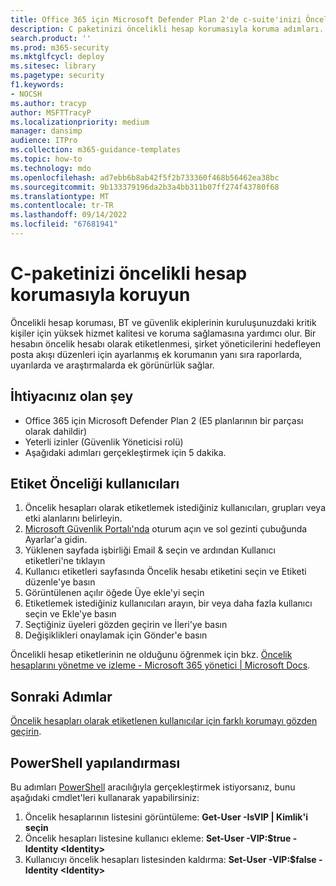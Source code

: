 ```yaml
---
title: Office 365 için Microsoft Defender Plan 2'de c-suite'inizi Öncelik hesabı koruması ile koruma
description: C paketinizi öncelikli hesap korumasıyla koruma adımları. Bir hesabın Öncelik hesabı olarak etiketlenmesi, şirket yöneticilerini hedefleyen posta akışı düzenleri için ayarlanmış ek korumanın yanı sıra raporlarda, uyarılarda ve araştırmalarda ek görünürlük sağlar.
search.product: ''
ms.prod: m365-security
ms.mktglfcycl: deploy
ms.sitesec: library
ms.pagetype: security
f1.keywords:
- NOCSH
ms.author: tracyp
author: MSFTTracyP
ms.localizationpriority: medium
manager: dansimp
audience: ITPro
ms.collection: m365-guidance-templates
ms.topic: how-to
ms.technology: mdo
ms.openlocfilehash: ad7ebb6b8ab42f5f2b733360f468b56462ea38bc
ms.sourcegitcommit: 9b133379196da2b3a4bb311b07ff274f43780f68
ms.translationtype: MT
ms.contentlocale: tr-TR
ms.lasthandoff: 09/14/2022
ms.locfileid: "67681941"
---
```

# <a name="protect-your-c-suite-with-priority-account-protection"></a>C-paketinizi öncelikli hesap korumasıyla koruyun

Öncelikli hesap koruması, BT ve güvenlik ekiplerinin kuruluşunuzdaki kritik kişiler için yüksek hizmet kalitesi ve koruma sağlamasına yardımcı olur. Bir hesabın öncelik hesabı olarak etiketlenmesi, şirket yöneticilerini hedefleyen posta akışı düzenleri için ayarlanmış ek korumanın yanı sıra raporlarda, uyarılarda ve araştırmalarda ek görünürlük sağlar.

## <a name="what-youll-need"></a>İhtiyacınız olan şey
- Office 365 için Microsoft Defender Plan 2 (E5 planlarının bir parçası olarak dahildir)
- Yeterli izinler (Güvenlik Yöneticisi rolü)
- Aşağıdaki adımları gerçekleştirmek için 5 dakika.

## <a name="tag-priority-users"></a>Etiket Önceliği kullanıcıları
1. Öncelik hesapları olarak etiketlemek istediğiniz kullanıcıları, grupları veya etki alanlarını belirleyin.
1. [Microsoft Güvenlik Portalı'nda](https://security.microsoft.com/) oturum açın ve sol gezinti çubuğunda Ayarlar'a gidin.
1. Yüklenen sayfada işbirliği Email & seçin ve ardından Kullanıcı etiketleri'ne tıklayın
1. Kullanıcı etiketleri sayfasında Öncelik hesabı etiketini seçin ve Etiketi düzenle'ye basın
1. Görüntülenen açılır öğede Üye ekle'yi seçin
1. Etiketlemek istediğiniz kullanıcıları arayın, bir veya daha fazla kullanıcı seçin ve Ekle'ye basın
1. Seçtiğiniz üyeleri gözden geçirin ve İleri'ye basın
1. Değişiklikleri onaylamak için Gönder'e basın

Öncelikli hesap etiketlerinin ne olduğunu öğrenmek için bkz. [Öncelik hesaplarını yönetme ve izleme - Microsoft 365 yönetici | Microsoft Docs](../../../admin/setup/priority-accounts.md).

## <a name="next-steps"></a>Sonraki Adımlar
[Öncelik hesapları olarak etiketlenen kullanıcılar için farklı korumayı gözden geçirin](../../office-365-security/configure-review-priority-account.md).

## <a name="powershell-configuration"></a>PowerShell yapılandırması
Bu adımları [PowerShell](/powershell/exchange/connect-to-exchange-online-powershell) aracılığıyla gerçekleştirmek istiyorsanız, bunu aşağıdaki cmdlet'leri kullanarak yapabilirsiniz:
1. Öncelik hesaplarının listesini görüntüleme: **Get-User -IsVIP | Kimlik'i seçin**
1. Öncelik hesapları listesine kullanıcı ekleme: **Set-User -VIP:$true -Identity \<Identity\>**
1. Kullanıcıyı öncelik hesapları listesinden kaldırma: **Set-User -VIP:$false -Identity \<Identity\>**
